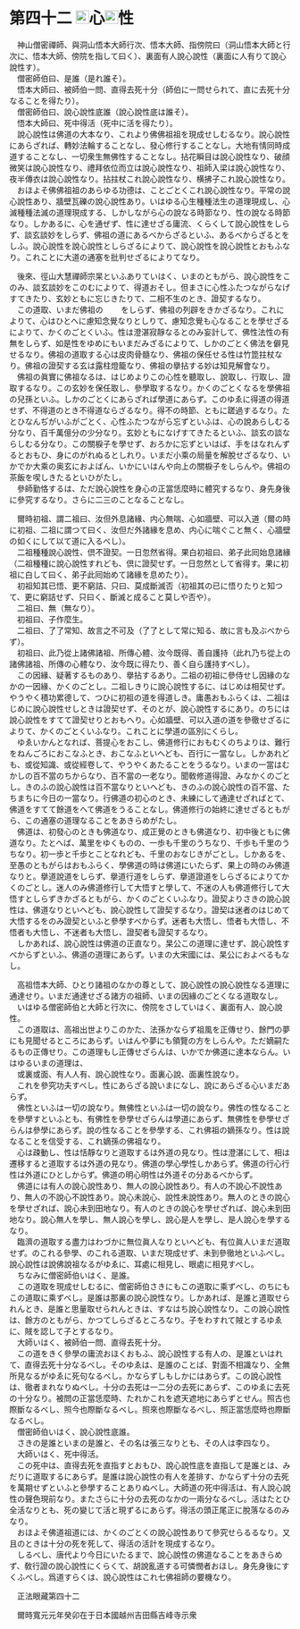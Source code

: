 # 第四十二 <img width="24" height="24" src="_czjoylW.png" border="0">心<img width="24" height="24" src="_czjoylW.png" border="0">性
　神山僧密禪師、與洞山悟本大師行次、悟本大師、指傍院曰（洞山悟本大師と行次に、悟本大師、傍院を指して曰く）、裏面有人說心說性（裏面に人有りて說心說性す）。  
　僧密師伯曰、是誰（是れ誰そ）。  
　悟本大師曰、被師伯一問、直得去死十分（師伯に一問せられて、直に去死十分なることを得たり）。  
　僧密師伯曰、說心說性底誰（說心說性底は誰そ）。  
　悟本大師曰、死中得活（死中に活を得たり）。  
　說心說性は佛道の大本なり、これより佛佛祖祖を現成せしむるなり。說心說性にあらざれば、轉妙法輪することなし、發心修行することなし。大地有情󠄁同時成道することなし、一切衆生無佛性することなし。拈花瞬目は說心說性なり、破顔微笑は說心說性なり、禮拜依位而立は說心說性なり、祖師入梁は說心說性なり、夜半傳衣は說心說性なり。拈拄杖これ說心說性なり、横拂子これ說心說性なり。  
　おほよそ佛佛祖祖のあらゆる功德は、ことごとくこれ說心說性なり。平常の說心說性あり、牆壁瓦礫の說心說性あり。いはゆる心生種種法生の道理現成し、心滅種種法滅の道理現成する、しかしながら心の說なる時節なり、性の說なる時節なり。しかあるに、心を通ぜず、性に達せざる庸流、くらくして說心說性をしらず、談玄談妙をしらず、佛祖の道にあるべからざるといふ、あるべからざるとをしふ。說心說性を說心說性としらざるによりて、說心說性を說心說性とおもふなり。これことに大道の通塞を批判せざるによりてなり。  
  
　後來、徑山大慧禪師宗杲といふありていはく、いまのともがら、說心說性をこのみ、談玄談妙をこのむによりて、得道おそし。但まさに心性ふたつながらなげすてきたり、玄妙ともに忘じきたりて、二相不生のとき、證契するなり。  
　この道取、いまだ佛祖の<img width="16" height="16" src="_cKO6F0M.png" border="0"><img width="16" height="16" src="_cK2QBRl.png" border="0">をしらず、佛祖の列辟をきかざるなり。これによりて、心はひとへに慮知念覺なりとしりて、慮知念覺も心なることを學せざるによりて、かくのごとくいふ。性は澄湛寂靜なるとのみ妄計して、佛性法性の有無をしらず、如是性をゆめにもいまだみざるによりて、しかのごとく佛法を僻見せるなり。佛祖の道取する心は皮肉骨髓なり、佛祖の保任せる性は竹箆拄杖なり。佛祖の證契する玄は露柱燈籠なり、佛祖の擧拈する妙は知見解會なり。  
　佛祖の眞實に佛祖なるは、はじめよりこの心性を聽取し、說取し、行取し、證取するなり。この玄妙を保任取し、參學取するなり。かくのごとくなるを學佛祖の兒孫といふ。しかのごとくにあらざれば學道にあらず。このゆゑに得道の得道せず、不得道のとき不得道ならざるなり。得不の時節、ともに蹉過するなり。たとひなんぢがいふがごとく、心性ふたつながら忘ずといふは、心の說あらしむる分なり、百千萬億分の少分なり。玄妙ともになげすてきたるといふ、談玄の談ならしむる分なり。この關棙子を學せず、おろかに忘ずといはば、手をはなれんずるとおもひ、身にのがれぬるとしれり。いまだ小乘の局量を解脫せざるなり、いかでか大乘の奥玄におよばん、いかにいはんや向上の關棙子をしらんや。佛祖の茶飯を喫しきたるといひがたし。  
　參師勤恪するは、ただ說心說性を身心の正當恁麼時に體究するなり、身先身後に參究するなり。さらに二三のことなることなし。  
  
　爾時初祖、謂二祖曰、汝但外息諸緣、内心無喘、心如牆壁、可以入道（爾の時に初祖、二祖に謂つて曰く、汝但だ外諸緣を息め、内心に喘ぐこと無く、心牆壁の如くにして以て道に入るべし）。  
　二祖種種說心說性、倶不證契。一日忽然省得。果白初祖曰、弟子此囘始息諸緣（二祖種種に說心說性すれども、倶に證契せず。一日忽然として省得す。果に初祖に白して曰く、弟子此囘始めて諸緣を息めたり）。  
　初祖知其已悟、更不窮詰、只曰、莫成斷滅否（初祖其の已に悟りたりと知つて、更に窮詰せず、只曰く、斷滅と成ること莫しや否や）。  
　二祖曰、無（無なり）。  
　初祖曰、子作麼生。  
　二祖曰、了了常知、故言之不可及（了了として常に知る、故に言も及ぶべからず）。  
　初祖曰、此乃從上諸佛諸祖、所傳心體、汝今既得、善自護持（此れ乃ち從上の諸佛諸祖、所傳の心體なり、汝今既に得たり、善く自ら護持すべし）。  
　この因緣、疑著するものあり、擧拈するあり。二祖の初祖に參侍せし因緣のなかの一因緣、かくのごとし。二祖しきりに說心說性するに、はじめは相契せず。やうやく積功累德して、つひに初祖の道を得道しき。庸愚おもふらくは、二祖はじめに說心說性せしときは證契せず、そのとが、說心說性するにあり。のちには說心說性をすてて證契せりとおもへり。心如牆壁、可以入道の道を參徹せざるによりて、かくのごとくいふなり。これことに學道の區別にくらし。  
　ゆゑいかんとなれば、菩提心をおこし、佛道修行におもむくのちよりは、難行をねんごろにおこなふとき、おこなふといへども、百行に一當なし。しかあれども、或從知識、或從經卷して、やうやくあたることをうるなり。いまの一當はむかしの百不當のちからなり、百不當の一老なり。聞敎修道得證、みなかくのごとし。きのふの說心說性は百不當なりといへども、きのふの說心說性の百不當、たちまちに今日の一當なり。行佛道の初心のとき、未練にして通達せざればとて、佛道をすてて餘道をへて佛道をうることなし。佛道修行の始終に達せざるともがら、この通塞の道理なることをあきらめがたし。  
　佛道は、初發心のときも佛道なり、成正覺のときも佛道なり、初中後ともに佛道なり。たとへば、萬里をゆくものの、一歩も千里のうちなり、千歩も千里のうちなり。初一歩と千歩とことなれども、千里のおなじきがごとし。しかあるを、至愚のともがらはおもふらく、學佛道の時は佛道にいたらず、果上の時のみ佛道なりと。擧道說道をしらず、擧道行道をしらず、擧道證道をしらざるによりてかくのごとし。迷人のみ佛道修行して大悟すと學して、不迷の人も佛道修行して大悟すとしらずきかざるともがら、かくのごとくいふなり。證契よりさきの說心說性は、佛道なりといへども、說心說性して證契するなり。證契は迷者のはじめて大悟するをのみ證契といふと參學すべからず。迷者も大悟し、悟者も大悟し、不悟者も大悟し、不迷者も大悟し、證契者も證契するなり。  
　しかあれば、說心說性は佛道の正直なり。杲公この道理に達せず、說心說性すべからずといふ、佛道の道理にあらず。いまの大宋國には、杲公におよべるもなし。  
  
　高祖悟本大師、ひとり諸祖のなかの尊として、說心說性の說心說性なる道理に通達せり。いまだ通達せざる諸方の祖師、いまの因緣のごとくなる道取なし。  
　いはゆる僧密師伯と大師と行次に、傍院をさしていはく、裏面有人、說心說性。  
　この道取は、高祖出世よりこのかた、法孫かならず祖風を正傳せり、餘門の夢にも見聞せるところにあらず。いはんや夢にも領覽の方をしらんや。ただ嫡嗣たるもの正傳せり。この道理もし正傳せざらんは、いかでか佛道に達本ならん。いはゆるいまの道理は、  
　或裏或面、有人人有、說心說性なり。面裏心說、面裏性說なり。  
　これを參究功夫すべし。性にあらざる說いまになし、說にあらざる心いまだあらず。  
　佛性といふは一切の說なり。無佛性といふは一切の說なり。佛性の性なることを參學すといふとも、有佛性を參學せざらんは學道にあらず、無佛性を參學せざらんは參學にあらず。說の性なることを參學する、これ佛祖の嫡孫なり。性は說なることを信受する、これ嫡孫の佛祖なり。  
　心は疎動し、性は恬靜なりと道取するは外道の見なり。性は澄湛にして、相は遷移すると道取するは外道の見なり。佛道の學心學性しかあらず。佛道の行心行性は外道にひとしからず。佛道の明心明性は外道その分あるべからず。  
　佛道には有人の說心說性あり、無人の說心說性あり。有人の不說心不說性あり、無人の不說心不說性あり。說心未說心、說性未說性あり。無人のときの說心を學せざれば、說心未到田地なり。有人のときの說心を學せざれば、說心未到田地なり。說心無人を學し、無人說心を學し、說心是人を學し、是人說心を學するなり。  
　臨濟の道取する盡力はわづかに無位眞人なりといへども、有位眞人いまだ道取せず。のこれる參學、のこれる道取、いまだ現成せず、未到參徹地といふべし。說心說性は說佛說祖なるがゆゑに、耳處に相見し、眼處に相見すべし。  
　ちなみに僧密師伯いはく、是誰。  
　この道取を現成せしむるに、僧密師伯さきにもこの道取に乘ずべし、のちにもこの道取に乘ずべし。是誰は那裏の說心說性なり。しかあれば、是誰と道取せられんとき、是誰と思量取せられんときは、すなはち說心說性なり。この說心說性は、餘方のともがら、かつてしらざるところなり。子をわすれて賊とするゆゑに、賊を認して子とするなり。  
　大師いはく、被師伯一問、直得去死十分。  
　この道をきく參學の庸流おほくおもふ、說心說性する有人の、是誰といはれて、直得去死十分なるべし。そのゆゑは、是誰のことば、對面不相識なり、全無所見なるがゆゑに死句なるべし。かならずしもしかにはあらず。この說心說性は、徹者まれなりぬべし。十分の去死は一二分の去死にあらず、このゆゑに去死の十分なり。被問の正當恁麼時、たれかこれを遮天遮地にあらずとせん。照古也際斷なるべし、照今也際斷なるべし。照來也際斷なるべし、照正當恁麼時也際斷なるべし。  
　僧密師伯いはく、說心說性底誰。  
　さきの是誰といまの是誰と、その名は張三なりとも、その人は李四なり。  
　大師いはく、死中得活。  
　この死中は、直得去死を直指すとおもひ、說心說性底を直指して是誰とは、みだりに道取するにあらず。是誰は說心說性の有人を差排す、かならず十分の去死を萬期せずといふと參學することありぬべし。大師道の死中得活は、有人說心說性の聲色現前なり。またさらに十分の去死のなかの一兩分なるべし。活はたとひ全活なりとも、死の變じて活と現ずるにあらず。得活の頭正尾正に脫落なるのみなり。  
　おほよそ佛道祖道には、かくのごとくの說心說性ありて參究せらるるなり。又且のときは十分の死を死して、得活の活計を現成するなり。  
　しるべし、唐代より今日にいたるまで、說心說性の佛道なることをあきらめず、敎行證の說心說性にくらくて、胡說亂道する可憐憫者おほし。身先身後にすくふべし。爲道すらくは、說心說性はこれ七佛祖師の要機なり。  
  
　正法眼藏第四十二  
  
　爾時寬元元年癸卯在于日本國越州吉田縣吉峰寺示衆